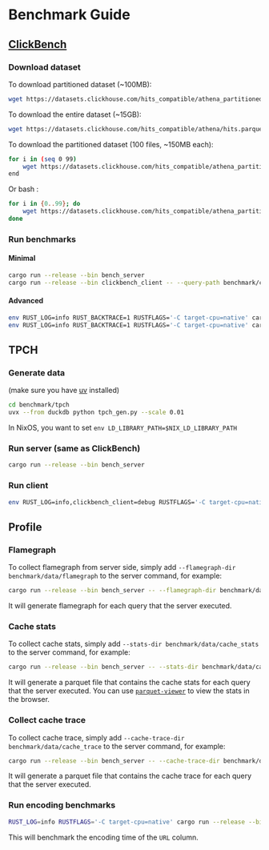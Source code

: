 # Benchmark Guide

## [ClickBench](https://github.com/ClickHouse/ClickBench) 

### Download dataset
To download partitioned dataset (~100MB):
```bash
wget https://datasets.clickhouse.com/hits_compatible/athena_partitioned/hits_0.parquet -O benchmark/data/hits_0.parquet
```

To download the entire dataset (~15GB):

```bash
wget https://datasets.clickhouse.com/hits_compatible/athena/hits.parquet -O benchmark/clickbench/data/hits.parquet
```

To download the partitioned dataset (100 files, ~150MB each):
```bash
for i in (seq 0 99)
    wget https://datasets.clickhouse.com/hits_compatible/athena_partitioned/hits_$i.parquet -O benchmark/clickbench/data/partitioned/hits_$i.parquet
end
```
Or bash :
```bash
for i in {0..99}; do
    wget https://datasets.clickhouse.com/hits_compatible/athena_partitioned/hits_$i.parquet -O benchmark/clickbench/data/partitioned/hits_$i.parquet
done
```

### Run benchmarks

#### Minimal 

```bash
cargo run --release --bin bench_server
cargo run --release --bin clickbench_client -- --query-path benchmark/clickbench/queries/queries.sql --file benchmark/clickbench/data/hits.parquet
```

#### Advanced

```bash
env RUST_LOG=info RUST_BACKTRACE=1 RUSTFLAGS='-C target-cpu=native' cargo run --release --bin bench_server
env RUST_LOG=info RUST_BACKTRACE=1 RUSTFLAGS='-C target-cpu=native' cargo run --release --bin clickbench_client -- --query-path benchmark/clickbench/queries/queries.sql --file benchmark/clickbench/data/hits.parquet --query 42
```

## TPCH

### Generate data

(make sure you have [uv](https://docs.astral.sh/uv/getting-started/installation/) installed)

```bash
cd benchmark/tpch
uvx --from duckdb python tpch_gen.py --scale 0.01
```

In NixOS, you want to set `env LD_LIBRARY_PATH=$NIX_LD_LIBRARY_PATH`

### Run server (same as ClickBench)

```bash
cargo run --release --bin bench_server
```

### Run client

```bash
env RUST_LOG=info,clickbench_client=debug RUSTFLAGS='-C target-cpu=native' cargo run --release --bin tpch_client -- --query-dir benchmark/tpch/queries/ --data-dir benchmark/tpch/data/sf0.1  --iteration 3 --bench-mode liquid-eager-transcode --answer-dir benchmark/tpch/answers/sf0.1
```



## Profile

### Flamegraph

To collect flamegraph from server side, simply add `--flamegraph-dir benchmark/data/flamegraph` to the server command, for example:
```bash
cargo run --release --bin bench_server -- --flamegraph-dir benchmark/data/flamegraph
```
It will generate flamegraph for each query that the server executed.

### Cache stats

To collect cache stats, simply add `--stats-dir benchmark/data/cache_stats` to the server command, for example:
```bash
cargo run --release --bin bench_server -- --stats-dir benchmark/data/cache_stats
```
It will generate a parquet file that contains the cache stats for each query that the server executed.
You can use [`parquet-viewer`](https://parquet-viewer.xiangpeng.systems) to view the stats in the browser.

### Collect cache trace

To collect cache trace, simply add `--cache-trace-dir benchmark/data/cache_trace` to the server command, for example:
```bash
cargo run --release --bin bench_server -- --cache-trace-dir benchmark/data/cache_trace
```
It will generate a parquet file that contains the cache trace for each query that the server executed.


### Run encoding benchmarks

```bash
RUST_LOG=info RUSTFLAGS='-C target-cpu=native' cargo run --release --bin encoding -- --file benchmark/clickbench/data/hits.parquet --column 2
```
This will benchmark the encoding time of the `URL` column.
